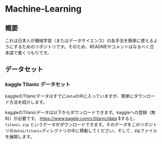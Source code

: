 # Machine-Learning

## 概要
これは日本人が機械学習（またはデータサイエンス）の各手法を簡単に使えるようにするためのリポジトリです。そのため、READMEやコメントはなるべく日本語で書くつもりです。


## データセット

### kaggle Titanic データセット

kaggleのTitanicデータはすでに`data`の中に入っていますが、簡単にダウンロード方法を紹介します。

kaggleのTitanicデータは以下からダウンロードできます。kaggleへの登録（無料）が必要です。
https://www.kaggle.com/c/titanic/data
$すると、 `titanic.zip` というデータがダウンロードできます。そのデータをこのリポジトリの`datai/titanic`ディレクトリの中に移動してください。そして、zipファイルを展開します。 
